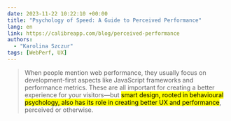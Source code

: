 ```yaml
---
date: 2023-11-22 10:22:10 +00:00
title: "Psychology of Speed: A Guide to Perceived Performance"
lang: en
link: https://calibreapp.com/blog/perceived-performance
authors:
  - "Karolina Szczur"
tags: [WebPerf, UX]
---
```


> When people mention web performance, they usually focus on development-first aspects like JavaScript frameworks and performance metrics. These are all important for creating a better experience for your visitors—but <mark>smart design, rooted in behavioural psychology, also has its role in creating better UX and performance</mark>, perceived or otherwise.
